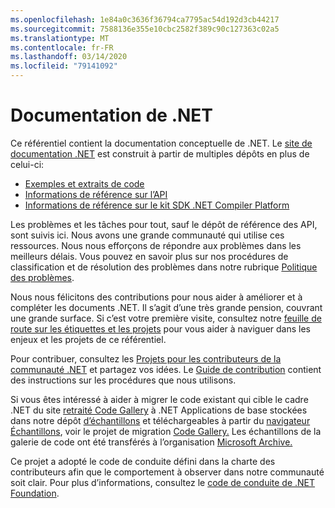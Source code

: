 ```yaml
---
ms.openlocfilehash: 1e84a0c3636f36794ca7795ac54d192d3cb44217
ms.sourcegitcommit: 7588136e355e10cbc2582f389c90c127363c02a5
ms.translationtype: MT
ms.contentlocale: fr-FR
ms.lasthandoff: 03/14/2020
ms.locfileid: "79141092"
---
```

# <a name="net-docs"></a>Documentation de .NET

Ce référentiel contient la documentation conceptuelle de .NET. Le [site de documentation .NET](https://docs.microsoft.com/dotnet) est construit à partir de multiples dépôts en plus de celui-ci:

- [Exemples et extraits de code](https://github.com/dotnet/samples)
- [Informations de référence sur l’API](https://github.com/dotnet/dotnet-api-docs)
- [Informations de référence sur le kit SDK .NET Compiler Platform](https://github.com/dotnet/roslyn-api-docs)

Les problèmes et les tâches pour tout, sauf le dépôt de référence des API, sont suivis ici. Nous avons une grande communauté qui utilise ces ressources. Nous nous efforçons de répondre aux problèmes dans les meilleurs délais. Vous pouvez en savoir plus sur nos procédures de classification et de résolution des problèmes dans notre rubrique [Politique des problèmes](issues-policy.md).

Nous nous félicitons des contributions pour nous aider à améliorer et à compléter les documents .NET. Il s’agit d’une très grande pension, couvrant une grande surface. Si c’est votre première visite, consultez notre [feuille de route sur les étiquettes et les projets](styleguide/labels-projects.md) pour vous aider à naviguer dans les enjeux et les projets de ce référentiel.

Pour contribuer, consultez les [Projets pour les contributeurs de la communauté .NET](https://github.com/dotnet/docs/projects/35) et partagez vos idées. Le [Guide de contribution](CONTRIBUTING.md) contient des instructions sur les procédures que nous utilisons.

Si vous êtes intéressé à aider à migrer le code existant qui cible le cadre .NET du site [retraité Code Gallery](https://docs.microsoft.com/teamblog/msdn-code-gallery-retired) à .NET Applications de base stockées dans notre dépôt [d’échantillons](https://github.com/dotnet/samples) et téléchargeables à partir du [navigateur Échantillons](https://docs.microsoft.com/samples/browse), voir le projet de migration [Code Gallery.](https://github.com/dotnet/docs/projects/88) Les échantillons de la galerie de code ont été transférés à l’organisation [Microsoft Archive.](https://github.com/microsoftarchive?q=msdn-code-gallery)

Ce projet a adopté le code de conduite défini dans la charte des contributeurs afin que le comportement à observer dans notre communauté soit clair.
Pour plus d’informations, consultez le [code de conduite de .NET Foundation](https://dotnetfoundation.org/code-of-conduct).
